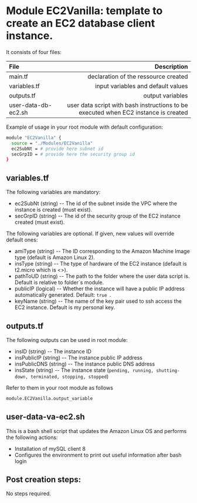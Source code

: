 [//]: # (paste the content of this file onto a markdown editor or interpreter such as https://dillinger.io/ )

# Module EC2Vanilla: template to create an EC2 database client instance.


It consists of four files: 

| File                | Description                          |
| :---                | ---:                                 |
| main.tf             | declaration of the ressource created |
| variables.tf        | input variables and default values   |
| outputs.tf          | output variables                     |
| user-data-db-ec2.sh | user data script with bash instructions to be executed when EC2 instance is created |

Example of usage in your root module with default configuration:
```sh
module "EC2Vanilla" {
  source = "./Modules/EC2Vanilla"
  ec2SubNt = # provide here subnet id
  secGrpID = # provide here the security group id
}
```
## variables.tf

The following variables are mandatory:
* ec2SubNt (string) -- The id of the subnet inside the VPC where the instance is created (must exist).
* secGrpID (string) -- The id of the security group of the EC2 instance created (must exist).

The following variables are optional. If given, new values will override default ones:
*   amiType (string) -- The ID corresponding to the Amazon Machine Image type (default is Amazon Linux 2).
*   insType (string) -- The type of hardware of the EC2 instance (default is t2.micro which is <<free>>).
*   pathToUD (string) -- The path to the folder where the user data script is. Default is relative to folder´s module.
*   publicIP (logical) -- Whether the instance will have a public IP address automatically generated. Default: ```true ```.
*   keyName (string) -- The name of the key pair used to ssh access the EC2 instance. Default is my personal key.


## outputs.tf

The following outputs can be used in root module:
* insID (string) -- The instance ID
* insPublicIP (string) -- The instance public IP address
* insPublicDNS (string) -- The instance public DNS address
* insState (string) -- The instance state (```pending, running, shutting-down, terminated, stopping, stopped```)

Refer to them in your root module as follows
```sh
module.EC2Vanilla.output_variable
```
## user-data-va-ec2.sh

This is a bash shell script that updates the Amazon Linux OS and performs the following actions:
* Installation of mySQL client 8
* Configures the environment to print out useful information after bash login

## Post creation steps:
No steps required.
